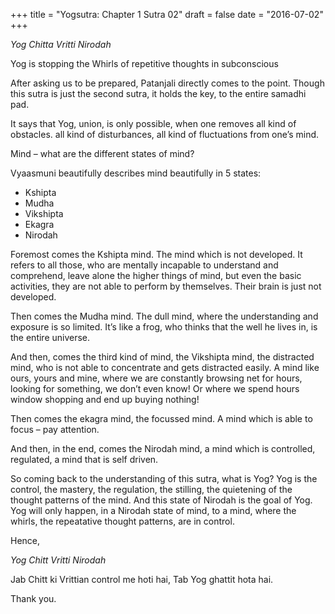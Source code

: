 +++
title = "Yogsutra: Chapter 1 Sutra 02"
draft = false
date = "2016-07-02"
+++

_Yog Chitta Vritti Nirodah_

Yog is stopping the Whirls of repetitive thoughts in subconscious

After asking us to be prepared, Patanjali directly comes to the point. Though this sutra is just the second sutra, it holds the key, to the entire samadhi pad.

It says that Yog, union, is only possible, when one removes all kind of obstacles. all kind of disturbances, all kind of fluctuations from one’s mind.

Mind – what are the different states of mind?

Vyaasmuni beautifully describes mind beautifully in 5 states:

- Kshipta
- Mudha
- Vikshipta
- Ekagra
- Nirodah

Foremost comes the Kshipta mind. The mind which is not developed. It refers to all those, who are mentally incapable to understand and comprehend, leave alone the higher things of mind, but even the basic activities, they are not able to perform by themselves. Their brain is just not developed.

Then comes the Mudha mind. The dull mind, where the understanding and exposure is so limited. It’s like a frog, who thinks that the well he lives in, is the entire universe.

And then, comes the third kind of mind, the Vikshipta mind, the distracted mind, who is not able to concentrate and gets distracted easily. A mind like ours, yours and mine, where we are constantly browsing net for hours, looking for something, we don’t even know! Or where we spend hours window shopping and end up buying nothing!

Then comes the ekagra mind, the focussed mind. A mind which is able to focus – pay attention.

And then, in the end, comes the Nirodah mind, a mind which is controlled, regulated, a mind that is self driven.

So coming back to the understanding of this sutra, what is Yog? Yog is the control, the mastery, the regulation, the stilling, the quietening of the thought patterns of the mind. And this state of Nirodah is the goal of Yog. Yog will only happen, in a Nirodah state of mind, to a mind, where the whirls, the repeatative thought patterns, are in control.

Hence,

_Yog Chitt Vritti Nirodah_

Jab Chitt ki Vrittian control me hoti hai, Tab Yog ghattit hota hai.

Thank you.
